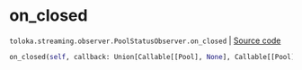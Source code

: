 # on_closed
`toloka.streaming.observer.PoolStatusObserver.on_closed` | [Source code](https://github.com/Toloka/toloka-kit/blob/v1.1.4/src/streaming/observer.py#L227)

```python
on_closed(self, callback: Union[Callable[[Pool], None], Callable[[Pool], Awaitable[None]]])
```

